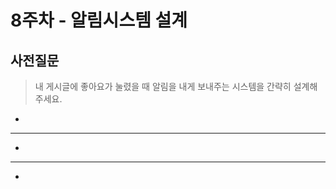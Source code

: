 # 8주차 - 알림시스템 설계

## 사전질문

> 내 게시글에 좋아요가 눌렸을 때 알림을 내게 보내주는 시스템을 간략히 설계해 주세요.
  - 

---

> 
  - 
---

> 
  - 
